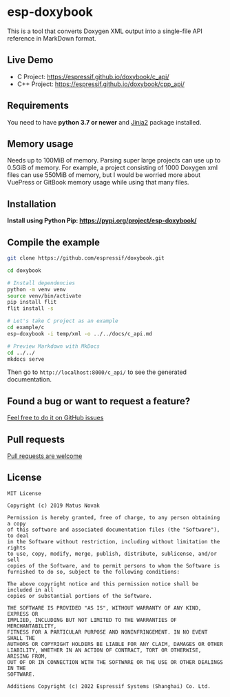 # esp-doxybook

This is a tool that converts Doxygen XML output into a single-file API reference in MarkDown format.

## Live Demo

- C Project: https://espressif.github.io/doxybook/c_api/
- C++ Project: https://espressif.github.io/doxybook/cpp_api/

## Requirements

You need to have **python 3.7 or newer** and [Jinja2](http://jinja.pocoo.org/docs/2.10/intro/) package installed.

## Memory usage

Needs up to 100MiB of memory. Parsing super large projects can use up to 0.5GiB of memory. For example, a project consisting of 1000 Doxygen xml files can use 550MiB of memory, but I would be worried more about VuePress or GitBook memory usage while using that many files.

## Installation

**Install using Python Pip: <https://pypi.org/project/esp-doxybook/>**

## Compile the example

```bash
git clone https://github.com/espressif/doxybook.git

cd doxybook

# Install dependencies
python -m venv venv
source venv/bin/activate
pip install flit
flit install -s

# Let's take C project as an example
cd example/c
esp-doxybook -i temp/xml -o ../../docs/c_api.md

# Preview Markdown with MkDocs
cd ../../
mkdocs serve
```

Then go to `http://localhost:8000/c_api/` to see the generated documentation.

## Found a bug or want to request a feature?

[Feel free to do it on GitHub issues](https://github.com/espressif/doxybook/issues)

## Pull requests

[Pull requests are welcome](https://github.com/espressif/doxybook/pulls)

## License

```
MIT License

Copyright (c) 2019 Matus Novak

Permission is hereby granted, free of charge, to any person obtaining a copy
of this software and associated documentation files (the "Software"), to deal
in the Software without restriction, including without limitation the rights
to use, copy, modify, merge, publish, distribute, sublicense, and/or sell
copies of the Software, and to permit persons to whom the Software is
furnished to do so, subject to the following conditions:

The above copyright notice and this permission notice shall be included in all
copies or substantial portions of the Software.

THE SOFTWARE IS PROVIDED "AS IS", WITHOUT WARRANTY OF ANY KIND, EXPRESS OR
IMPLIED, INCLUDING BUT NOT LIMITED TO THE WARRANTIES OF MERCHANTABILITY,
FITNESS FOR A PARTICULAR PURPOSE AND NONINFRINGEMENT. IN NO EVENT SHALL THE
AUTHORS OR COPYRIGHT HOLDERS BE LIABLE FOR ANY CLAIM, DAMAGES OR OTHER
LIABILITY, WHETHER IN AN ACTION OF CONTRACT, TORT OR OTHERWISE, ARISING FROM,
OUT OF OR IN CONNECTION WITH THE SOFTWARE OR THE USE OR OTHER DEALINGS IN THE
SOFTWARE.

Additions Copyright (c) 2022 Espressif Systems (Shanghai) Co. Ltd.
```
